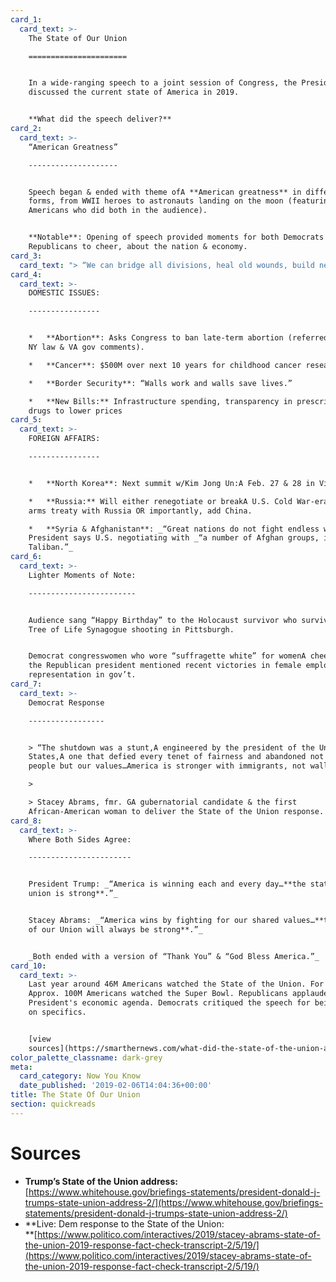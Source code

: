 ```yaml
---
card_1:
  card_text: >-
    The State of Our Union

    ======================


    In a wide-ranging speech to a joint session of Congress, the President
    discussed the current state of America in 2019.


    **What did the speech deliver?**
card_2:
  card_text: >-
    “American Greatness”

    --------------------


    Speech began & ended with theme ofA **American greatness** in different
    forms, from WWII heroes to astronauts landing on the moon (featuring
    Americans who did both in the audience).


    **Notable**: Opening of speech provided moments for both Democrats &
    Republicans to cheer, about the nation & economy.
card_3:
  card_text: "> “We can bridge all divisions, heal old wounds, build new coalitions, forge new solutions, and unlock the extraordinary promise of Americaa\x19s future. The decision is ours to make. We must choose between greatness or gridlock, results or resistance, vision or vengeance, incredible progress or pointless destruction. Tonight, I ask you to choose greatness.”\n> \n> Pres. Trump delivered speech one week delayed due to gov't shutdown."
card_4:
  card_text: >-
    DOMESTIC ISSUES:

    ----------------


    *   **Abortion**: Asks Congress to ban late-term abortion (referred to new
    NY law & VA gov comments).

    *   **Cancer**: $500M over next 10 years for childhood cancer research.

    *   **Border Security**: “Walls work and walls save lives.”

    *   **New Bills:** Infrastructure spending, transparency in prescription
    drugs to lower prices
card_5:
  card_text: >-
    FOREIGN AFFAIRS:

    ----------------


    *   **North Korea**: Next summit w/Kim Jong Un:A Feb. 27 & 28 in Vietnam.

    *   **Russia:** Will either renegotiate or breakA U.S. Cold War-era nuclear
    arms treaty with Russia OR importantly, add China.

    *   **Syria & Afghanistan**: _“Great nations do not fight endless wars.”A_
    President says U.S. negotiating with _“a number of Afghan groups, incl. the
    Taliban.”_
card_6:
  card_text: >-
    Lighter Moments of Note:

    ------------------------


    Audience sang “Happy Birthday” to the Holocaust survivor who survived the
    Tree of Life Synagogue shooting in Pittsburgh.


    Democrat congresswomen who wore “suffragette white” for womenA cheered when
    the Republican president mentioned recent victories in female employment &
    representation in gov’t.
card_7:
  card_text: >-
    Democrat Response

    -----------------


    > “The shutdown was a stunt,A engineered by the president of the United
    States,A one that defied every tenet of fairness and abandoned not just our
    people but our values…America is stronger with immigrants, not walls.”

    > 

    > Stacey Abrams, fmr. GA gubernatorial candidate & the first
    African-American woman to deliver the State of the Union response.
card_8:
  card_text: >-
    Where Both Sides Agree:

    -----------------------


    President Trump: _“America is winning each and every day…**the state of our
    union is strong**.”_


    Stacey Abrams: _“America wins by fighting for our shared values…**the State
    of our Union will always be strong**.”_


    _Both ended with a version of “Thank You” & “God Bless America.”_
card_10:
  card_text: >-
    Last year around 46M Americans watched the State of the Union. For Context:
    Approx. 100M Americans watched the Super Bowl. Republicans applauded the
    President's economic agenda. Democrats critiqued the speech for being light
    on specifics.


    [view
    sources](https://smarthernews.com/what-did-the-state-of-the-union-address-deliver/)
color_palette_classname: dark-grey
meta:
  card_category: Now You Know
  date_published: '2019-02-06T14:04:36+00:00'
title: The State Of Our Union
section: quickreads
---
```

Sources
=======

*   **Trump’s State of the Union address:**  
    [https://www.whitehouse.gov/briefings-statements/president-donald-j-trumps-state-union-address-2/](https://www.whitehouse.gov/briefings-statements/president-donald-j-trumps-state-union-address-2/)
*   **Live: Dem response to the State of the Union:  
    **[https://www.politico.com/interactives/2019/stacey-abrams-state-of-the-union-2019-response-fact-check-transcript-2/5/19/](https://www.politico.com/interactives/2019/stacey-abrams-state-of-the-union-2019-response-fact-check-transcript-2/5/19/)